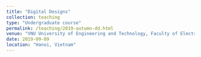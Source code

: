 ```yaml
---
title: "Digital Designs"
collection: teaching
type: "Undergraduate course"
permalink: /teaching/2019-autumn-dd.html
venue: "VNU University of Engineering and Technology, Faculty of Electronics and Telecommunications"
date: 2019-09-09
location: "Hanoi, Vietnam"
---
```

